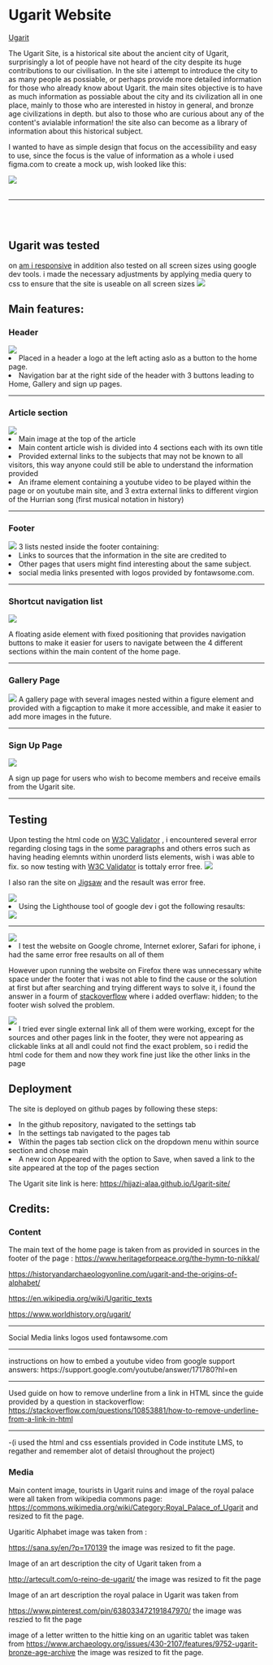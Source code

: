 # Ugarit Website
[Ugarit](https://hijazi-alaa.github.io/Ugarit-site/index.html)

The Ugarit Site, is a historical site about the ancient city of Ugarit, surprisingly a lot of people have not heard of the city despite its huge contributions to our civilisation. In the site i attempt to introduce the city to as many people as possiable, or perhaps provide more detailed information for those who already know about Ugarit. the main sites objective is to have as much information as possiable about the city and its civilization all in one place, mainly to those who are interested in histoy in general, and bronze age civilizations in depth. but also to those who are curious about any of the content's avialable information!
the site also can become as a library of information about this historical subject.

I wanted to have as simple design that focus on the accessibility and easy to use, since the focus is the value of information as a whole
i used figma.com to create a mock up, wish looked like this:

<img src="assets/images/ugarit-mock-up.png">
<br><br>
<hr>
<br><br>

## Ugarit was tested 
on [am i responsive](http://ami.responsivedesign.is/)
in addition also tested on all screen sizes using google dev tools. i  made the necessary adjustments by applying media query to css to ensure that the site is useable on all screen sizes
 <img src="assets/images/responsive.png">

## Main features:

### Header
<img src="assets/images/header.jpg">
<li>Placed in a header  a logo at the left acting aslo as a button to the home page.</li>
<li>Navigation bar at the right side of the header with 3 buttons leading to Home, Gallery and sign up pages.</li>
<hr>

### Article section
<img src="assets/images/article.jpg">
<li>Main image at the top of the article</li>
<li>Main content article wish is divided into 4 sections each with its own title</li>
<li>Provided external links to  the subjects that may not be known to all visitors, this way anyone could still be able to understand the information provided</li>
<li>An iframe element containing a youtube video to be played within the page or on youtube main site, and 3 extra external links to different virgion of the Hurrian song (first musical notation in history)</li>
<hr>

### Footer
<img src="assets/images/footer.jpg">
3 lists nested inside the footer containing:
<li>Links to sources that the information in the site are credited to</li>
<li>Other pages that users might find interesting about the same subject.</li>
<li>social media links presented with logos provided by fontawsome.com.</li>
<hr>

### Shortcut navigation list
<img src="assets/images/aside.jpg">

A floating aside element with fixed positioning that provides navigation buttons to make it easier for users to navigate between the 4 different sections within the main content of the home page.
<hr>



### Gallery Page
<img src="assets/images/gallery.jpg">
A gallery page with several images nested within a figure element and provided with a figcaption to make it more accessible, and make it easier to add more images in the future.
<hr>

### Sign Up Page
<img src="assets/images/sign-up.jpg">

A sign up  page for users who wish to become members and receive emails from the Ugarit site. 
<hr>

## Testing



Upon testing the html code on
[W3C Validator](https://validator.w3.org/)
, i encountered several error regarding closing tags in the some paragraphs
and others erros such as having heading elemnts within unorderd lists elements, wish i was able to fix.
so now testing with [W3C Validator](https://validator.w3.org/) is tottaly error free.
<img src="assets/images/validator.jpg">



I also ran  the site on [Jigsaw](https://jigsaw.w3.org/css-validator/) and the resault was error free.

<img src="assets/images/jigsaw.jpg">

<li>Using the Lighthouse tool of google dev i got the following resaults:</li>

<img src="assets/images/lighthouse-1.jpg">
<hr>
<img src="assets/images/lighthouse-2.jpg">

<li>I test the website on Google chrome, Internet exlorer, Safari for iphone, i had the same error free resaults on all of them</li>

However upon running the website on Firefox there was unnecessary white space under the footer that i was not able to find the cause or the solution at first but after searching and trying different ways to solve it, i found the answer in a fourm of [stackoverflow](https://stackoverflow.com/questions/27484969/white-space-after-the-footer-only-in-firefox)
where i added overflaw: hidden; to the footer wish solved the problem.


<img src="assets/images/firefox.jpg">

<li>I tried ever single external link all of them were working, except for the sources and other pages link in the footer, they were not appearing as clickable links at all andI could not find the exact problem, so i redid the html code for them and now they work fine just like the other links in the page</li>

## Deployment

The site is deployed on github pages by following these steps:

<li>In the github repository, navigated to the settings tab</li>
<li>In the settings tab navigated to the pages tab</li>
<li>Within the pages tab section click on the dropdown menu within source section and chose main </li>
<li>A new icon Appeared with the option to Save, when saved a link to the site appeared at the top of the pages section</li>

The Ugarit site link is here:
https://hijazi-alaa.github.io/Ugarit-site/


## Credits:

### Content

The main text of the home page is taken from as provided in sources in the footer of the page :
https://www.heritageforpeace.org/the-hymn-to-nikkal/

https://historyandarchaeologyonline.com/ugarit-and-the-origins-of-alphabet/

https://en.wikipedia.org/wiki/Ugaritic_texts

https://www.worldhistory.org/ugarit/

<hr>

Social Media links logos used fontawsome.com

<hr>
instructions on how to embed a youtube video from google support answers:
https://support.google.com/youtube/answer/171780?hl=en

<hr>

Used guide on how to remove underline from a link in HTML since the guide provided by a question in stackoverflow:
https://stackoverflow.com/questions/10853881/how-to-remove-underline-from-a-link-in-html

<hr>

-(i used the html and css essentials provided in Code institute LMS, to regather and remember alot of detaisl throughout the project)

### Media

Main content image, tourists in Ugarit ruins and image of the royal palace were all taken from wikipedia commons page:
https://commons.wikimedia.org/wiki/Category:Royal_Palace_of_Ugarit
and resized to fit the page.

Ugaritic Alphabet image was taken from :

https://sana.sy/en/?p=170139 the image was resized to fit the page.

Image of an art description the city of Ugarit taken from a

http://artecult.com/o-reino-de-ugarit/ the image was resized to fit the page

Image of an art description the royal palace in Ugarit was taken from

https://www.pinterest.com/pin/638033472191847970/ the image was reszied to fit the page

image of a letter written to the hittie king on an ugaritic tablet was taken from 
https://www.archaeology.org/issues/430-2107/features/9752-ugarit-bronze-age-archive  the image was resized to fit the page.
